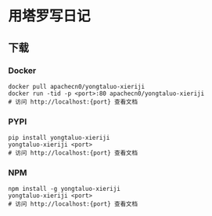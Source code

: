 # 用塔罗写日记

## 下载

### Docker

```
docker pull apachecn0/yongtaluo-xieriji
docker run -tid -p <port>:80 apachecn0/yongtaluo-xieriji
# 访问 http://localhost:{port} 查看文档
```

### PYPI

```
pip install yongtaluo-xieriji
yongtaluo-xieriji <port>
# 访问 http://localhost:{port} 查看文档
```

### NPM

```
npm install -g yongtaluo-xieriji
yongtaluo-xieriji <port>
# 访问 http://localhost:{port} 查看文档
```